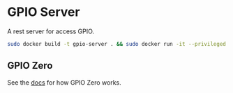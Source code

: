 # GPIO Server

A rest server for access GPIO.

```bash
sudo docker build -t gpio-server . && sudo docker run -it --privileged --device /dev/gpiomem -p 5000:5000 gpio-server
```

## GPIO Zero

See the [docs](https://gpiozero.readthedocs.io/en/stable/index.html) for how GPIO Zero works.
